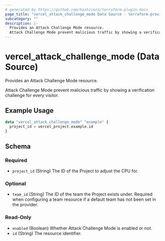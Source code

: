 ```yaml
---
# generated by https://github.com/hashicorp/terraform-plugin-docs
page_title: "vercel_attack_challenge_mode Data Source - terraform-provider-vercel"
subcategory: ""
description: |-
  Provides an Attack Challenge Mode resource.
  Attack Challenge Mode prevent malicious traffic by showing a verification challenge for every visitor.
---
```


# vercel_attack_challenge_mode (Data Source)

Provides an Attack Challenge Mode resource.

Attack Challenge Mode prevent malicious traffic by showing a verification challenge for every visitor.

## Example Usage

```terraform
data "vercel_attack_challenge_mode" "example" {
  project_id = vercel_project.example.id
}
```

<!-- schema generated by tfplugindocs -->
## Schema

### Required

- `project_id` (String) The ID of the Project to adjust the CPU for.

### Optional

- `team_id` (String) The ID of the team the Project exists under. Required when configuring a team resource if a default team has not been set in the provider.

### Read-Only

- `enabled` (Boolean) Whether Attack Challenge Mode is enabled or not.
- `id` (String) The resource identifier.
